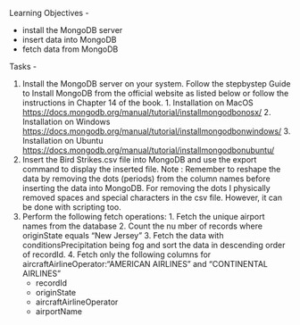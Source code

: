 Learning Objectives - 
* install the MongoDB server
* insert data into MongoDB
* fetch data from MongoDB

Tasks - 
  1. Install the MongoDB server on your system. Follow the stepbystep Guide to Install MongoDB from the official website as listed below 
  or follow the instructions in Chapter 14 of the book.
    1. Installation on MacOS https://docs.mongodb.org/manual/tutorial/installmongodbonosx/
    2. Installation on Windows https://docs.mongodb.org/manual/tutorial/installmongodbonwindows/
    3. Installation on Ubuntu https://docs.mongodb.org/manual/tutorial/installmongodbonubuntu/
  2. Insert the Bird Strikes.csv file into MongoDB and use the export command to display the inserted file. Note : Remember to reshape 
  the data by removing the dots (periods) from the column names before inserting the data into MongoDB.
  For removing the dots I physically removed spaces and special characters in the csv file. However, it can be done with scripting too.
  3. Perform the following fetch operations:
    1. Fetch the unique airport names from the database
    2. Count the nu mber of records where originState equals “New Jersey”
    3. Fetch the data with conditionsPrecipitation being fog and sort the data in descending order of recordId.
    4. Fetch only the following columns for aircraftAirlineOperator:“AMERICAN AIRLINES” and “CONTINENTAL AIRLINES”
      * recordId
      * originState
      * aircraftAirlineOperator
      * airportName
